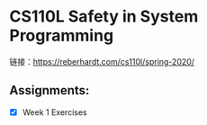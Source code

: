 # CS110L Safety in System Programming
链接：https://reberhardt.com/cs110l/spring-2020/

## Assignments:
- [x] Week 1 Exercises

